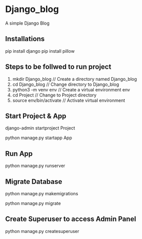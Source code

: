 # Django_blog
A simple Django Blog

## Installations
pip install django
pip install pillow

## Steps to be follwed to run project
1. mkdir Django_blog                                               // Create a directory named Django_blog
2. cd Django_blog                                                  // Change directory to Django_blog 
3. python3 -m venv env                                             // Create a virtual environment env
4. cd Project                                                      // Change to Project directory
5. source env/bin/activate                                         // Activate virtual environment

## Start Project & App
django-admin startproject Project

python manage.py startapp App

## Run App
python manage.py runserver

## Migrate Database
python manage.py makemigrations

python manage.py migrate

## Create Superuser to access Admin Panel
python manage.py createsuperuser
